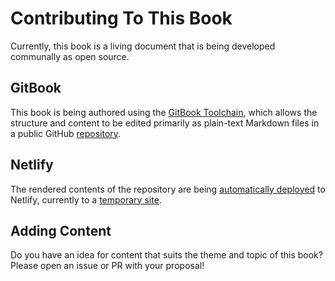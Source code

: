 # Contributing To This Book

Currently, this book is a living document that is being developed communally as open source.

## GitBook

This book is being authored using the [GitBook Toolchain][toolchain], which allows the structure and content to be edited primarily as plain-text Markdown files in a public GitHub [repository][repo].

## Netlify

The rendered contents of the repository are being [automatically deployed][deploys] to Netlify, currently to a [temporary site][temp_site].

## Adding Content

Do you have an idea for content that suits the theme and topic of this book? Please open an issue or PR with your proposal!

[deploys]: https://app.netlify.com/sites/compassionate-tesla-26fa7e/deploys
[repo]: https://github.com/shanesveller/mud-cookbook
[temp_site]: https://compassionate-tesla-26fa7e.netlify.com/
[toolchain]: https://toolchain.gitbook.com/
